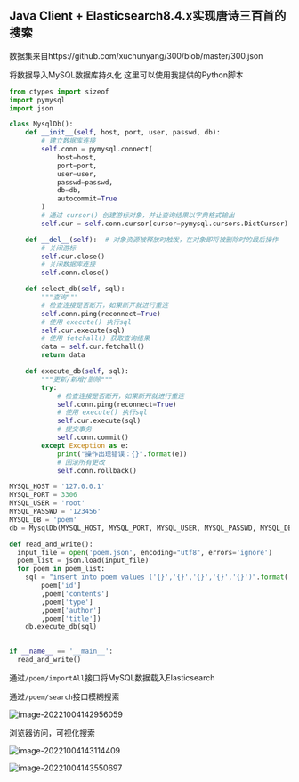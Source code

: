 ## Java Client + Elasticsearch8.4.x实现唐诗三百首的搜索
数据集来自https://github.com/xuchunyang/300/blob/master/300.json

将数据导入MySQL数据库持久化 这里可以使用我提供的Python脚本

~~~python
from ctypes import sizeof
import pymysql
import json

class MysqlDb():
    def __init__(self, host, port, user, passwd, db):
        # 建立数据库连接
        self.conn = pymysql.connect(
            host=host,
            port=port,
            user=user,
            passwd=passwd,
            db=db,
            autocommit=True
        )
        # 通过 cursor() 创建游标对象，并让查询结果以字典格式输出
        self.cur = self.conn.cursor(cursor=pymysql.cursors.DictCursor)

    def __del__(self):  # 对象资源被释放时触发，在对象即将被删除时的最后操作
        # 关闭游标
        self.cur.close()
        # 关闭数据库连接
        self.conn.close()

    def select_db(self, sql):
        """查询"""
        # 检查连接是否断开，如果断开就进行重连
        self.conn.ping(reconnect=True)
        # 使用 execute() 执行sql
        self.cur.execute(sql)
        # 使用 fetchall() 获取查询结果
        data = self.cur.fetchall()
        return data

    def execute_db(self, sql):
        """更新/新增/删除"""
        try:
            # 检查连接是否断开，如果断开就进行重连
            self.conn.ping(reconnect=True)
            # 使用 execute() 执行sql
            self.cur.execute(sql)
            # 提交事务
            self.conn.commit()
        except Exception as e:
            print("操作出现错误：{}".format(e))
            # 回滚所有更改
            self.conn.rollback()

MYSQL_HOST = '127.0.0.1'
MYSQL_PORT = 3306
MYSQL_USER = 'root'
MYSQL_PASSWD = '123456'
MYSQL_DB = 'poem'
db = MysqlDb(MYSQL_HOST, MYSQL_PORT, MYSQL_USER, MYSQL_PASSWD, MYSQL_DB)

def read_and_write():
  input_file = open('poem.json', encoding="utf8", errors='ignore')
  poem_list = json.load(input_file)
  for poem in poem_list:
    sql = "insert into poem values ('{}','{}','{}','{}','{}')".format(
        poem['id']
        ,poem['contents']
        ,poem['type']
        ,poem['author']
        ,poem['title'])
    db.execute_db(sql)
  

if __name__ == '__main__':
  read_and_write()
~~~

通过`/poem/importAll`接口将MySQL数据载入Elasticsearch

通过`/poem/search`接口模糊搜索

![image-20221004142956059](https://0-bit.oss-cn-beijing.aliyuncs.com/image-20221004142956059.png)

浏览器访问，可视化搜索

![image-20221004143114409](https://0-bit.oss-cn-beijing.aliyuncs.com/image-20221004143114409.png)

![image-20221004143550697](https://0-bit.oss-cn-beijing.aliyuncs.com/image-20221004143550697.png)